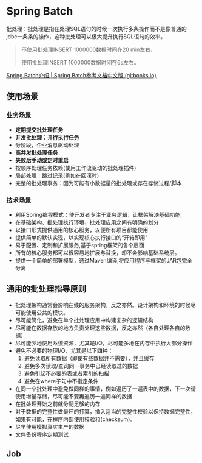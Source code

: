 # Spring Batch

批处理：批处理是指在处理SQL语句的时候一次执行多条操作而不是像普通的jdbc一条条的操作，这种批处理可以极大提升执行SQL语句的效率。

> 不使用批处理INSERT 1000000数据时间在20 min左右，
>
> 使用批处理INSERT 1000000数据时间在6s左右。

[Spring Batch介绍 | Spring Batch参考文档中文版 (gitbooks.io)](https://kimmking.gitbooks.io/springbatchreference/content/01_introduction/index.html)

## 使用场景

### 业务场景

- **定期提交批处理任务**
- **并发批处理：并行执行任务**
- 分阶段，企业消息驱动处理
- **高并发批处理任务**
- **失败后手动或定时重启**
- 按顺序处理任务依赖(使用工作流驱动的批处理插件)
- 局部处理：跳过记录(例如在回滚时)
- 完整的批处理事务：因为可能有小数据量的批处理或存在存储过程/脚本



### 技术场景

- 利用Spring编程模式：使开发者专注于业务逻辑，让框架解决基础功能
- 在基础架构、批处理执行环境、批处理应用之间有明确的划分
- 以接口形式提供通用的核心服务，以便所有项目都能使用
- 提供简单的默认实现，以实现核心执行接口的“开箱即用”
- 易于配置、定制和扩展服务,基于spring框架的各个层面
- 所有的核心服务都可以很容易地扩展与替换，却不会影响基础系统层。
- 提供一个简单的部署模型，通过Maven编译,将应用程序与框架的JAR包完全分离



## 通用的批处理指导原则

- 批处理架构通常会影响在线的服务架构，反之亦然。设计架构和环境的时候尽可能使用公共的模块。
- 尽可能简化，避免在单个批处理应用中构建复杂的逻辑结构
- 尽可能在数据存放的地方负责处理这些数据，反之亦然（各自处理各自的数据）
- 尽可能少地使用系统资源，尤其是I/O，尽可能多地在内存中执行大部分操作
- 避免不必要的物理I/O，尤其是以下四种：
  1. 避免读取所有数据（即使有些数据并不需要），并且缓存
  2. 避免多次读取/查询同一事务中已经读取过的数据
  3. 避免引起不必要的表或者索引的扫描
  4. 避免在where子句中不指定条件
- 在同一个批处理中避免做同样的事情，例如遍历了一遍表中的数据，下一次请使用增量存储，尽可能不要再遍历一遍同样的数据
- 在批处理开始之前就分配足够的内存
- 对于数据的完整性做最坏的打算，插入适当的完整性校验以保持数据完整性，如果有可能，在程序内部使用校验和(checksum)。
- 尽早使用模拟真实生产的数据
- 文件备份程序定期测试



## Job





















